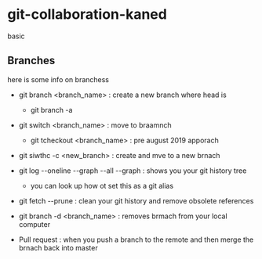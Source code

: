 # git-collaboration-kaned
basic

## Branches
   here is some info on branchess
   
- git branch <branch_name> : create a new branch where head is
  - git branch -a  
- git switch <branch_name> : move to braamnch
  - git tcheckout <branch_name> : pre august 2019 apporach

- git siwthc -c <new_branch>  : create and mve to a new brnach

- git log --oneline --graph --all --graph : shows you your git history tree
  - you can look up how ot set this as a git alias

- git fetch --prune : clean your git history and remove obsolete references


- git branch -d <branch_name> : removes brmach from your local computer

- Pull request : when you push a branch to the remote and then merge the brnach back into master
